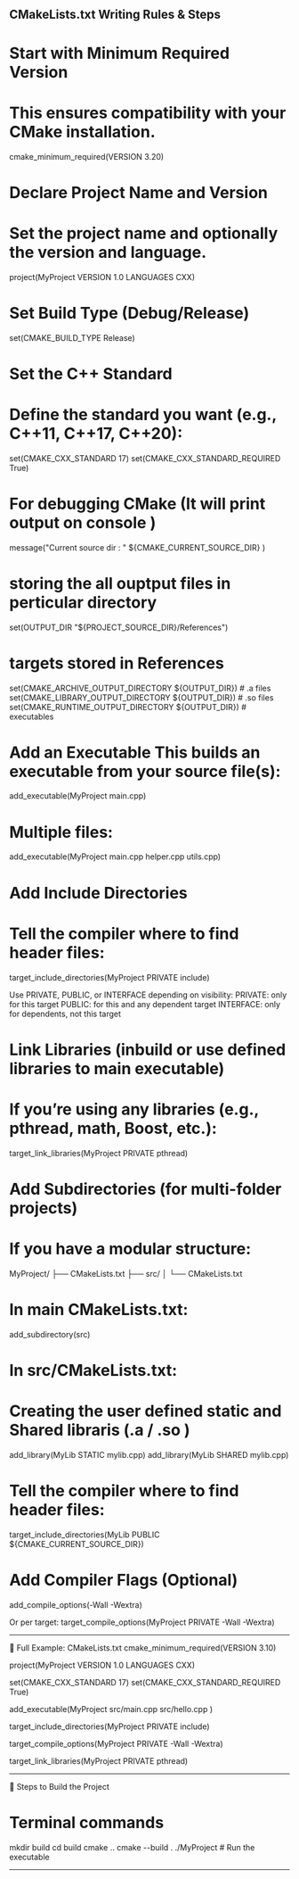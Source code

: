 ## CMakeLists.txt Writing Rules & Steps ##

#  Start with Minimum Required Version
# This ensures compatibility with your CMake installation.
cmake_minimum_required(VERSION 3.20)

# Declare Project Name and Version
# Set the project name and optionally the version and language.
project(MyProject VERSION 1.0 LANGUAGES CXX)

# Set Build Type (Debug/Release)
set(CMAKE_BUILD_TYPE Release)

# Set the C++ Standard
# Define the standard you want (e.g., C++11, C++17, C++20):
set(CMAKE_CXX_STANDARD 17)
set(CMAKE_CXX_STANDARD_REQUIRED True)

# For debugging CMake (It will print output on console )
message("Current source dir : " ${CMAKE_CURRENT_SOURCE_DIR} )

# storing the all ouptput files in perticular directory
set(OUTPUT_DIR "${PROJECT_SOURCE_DIR}/References")

# targets stored in References
set(CMAKE_ARCHIVE_OUTPUT_DIRECTORY ${OUTPUT_DIR})  # .a files
set(CMAKE_LIBRARY_OUTPUT_DIRECTORY ${OUTPUT_DIR})  # .so files
set(CMAKE_RUNTIME_OUTPUT_DIRECTORY ${OUTPUT_DIR})  # executables

# Add an Executable This builds an executable from your source file(s):
add_executable(MyProject main.cpp)

# Multiple files:
add_executable(MyProject main.cpp helper.cpp utils.cpp)


# Add Include Directories
# Tell the compiler where to find header files:
target_include_directories(MyProject PRIVATE include)

Use PRIVATE, PUBLIC, or INTERFACE depending on visibility:
PRIVATE: only for this target
PUBLIC: for this and any dependent target
INTERFACE: only for dependents, not this target

# Link Libraries (inbuild or use defined libraries to main executable)
# If you’re using any libraries (e.g., pthread, math, Boost, etc.):
target_link_libraries(MyProject PRIVATE pthread)

# Add Subdirectories (for multi-folder projects)
# If you have a modular structure:

MyProject/
├── CMakeLists.txt
├── src/
│   └── CMakeLists.txt

# In main CMakeLists.txt:
add_subdirectory(src)

# In src/CMakeLists.txt:
# Creating the user defined static and Shared libraris (.a / .so )
add_library(MyLib STATIC mylib.cpp)
add_library(MyLib SHARED mylib.cpp)

# Tell the compiler where to find header files:
target_include_directories(MyLib PUBLIC ${CMAKE_CURRENT_SOURCE_DIR})

# Add Compiler Flags (Optional)
add_compile_options(-Wall -Wextra)

Or per target:
target_compile_options(MyProject PRIVATE -Wall -Wextra)

*********************************************************************************


🧱 Full Example: CMakeLists.txt
cmake_minimum_required(VERSION 3.10)

project(MyProject VERSION 1.0 LANGUAGES CXX)

set(CMAKE_CXX_STANDARD 17)
set(CMAKE_CXX_STANDARD_REQUIRED True)

add_executable(MyProject
    src/main.cpp
    src/hello.cpp
)

target_include_directories(MyProject PRIVATE include)

target_compile_options(MyProject PRIVATE -Wall -Wextra)

target_link_libraries(MyProject PRIVATE pthread)

*********************************************************************************

🏁 Steps to Build the Project
#  Terminal commands
mkdir build
cd build
cmake ..
cmake --build .
./MyProject  #  Run the executable

*********************************************************************************
